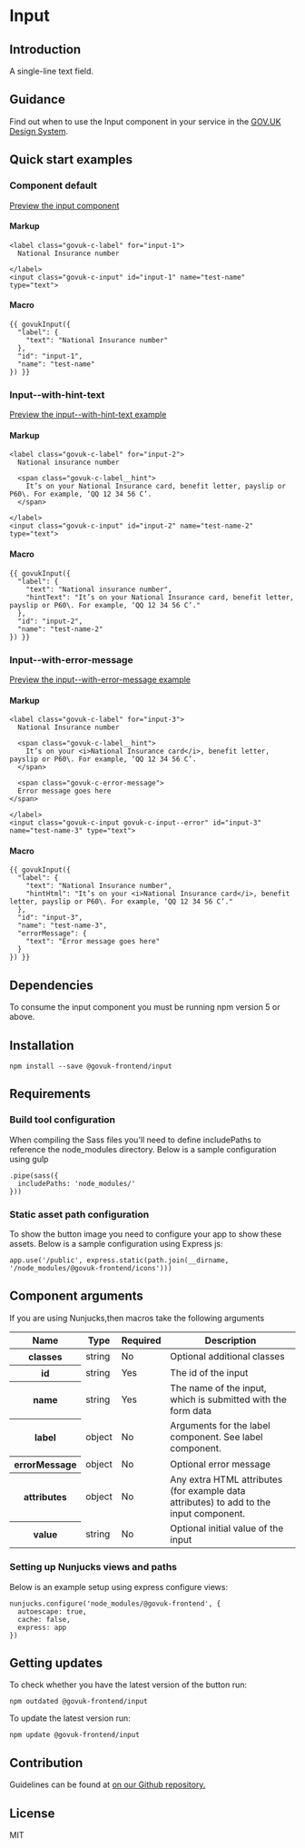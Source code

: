 # Input

## Introduction

A single-line text field.

## Guidance

Find out when to use the Input component in your service in the [GOV.UK Design System](https://govuk-design-system-production.cloudapps.digital/components/text-input).

## Quick start examples

### Component default

[Preview the input component](http://govuk-frontend-review.herokuapp.com/components/input/preview)

#### Markup

    <label class="govuk-c-label" for="input-1">
      National Insurance number

    </label>
    <input class="govuk-c-input" id="input-1" name="test-name" type="text">

#### Macro

    {{ govukInput({
      "label": {
        "text": "National Insurance number"
      },
      "id": "input-1",
      "name": "test-name"
    }) }}

### Input--with-hint-text

[Preview the input--with-hint-text example](http://govuk-frontend-review.herokuapp.com/components/input/with-hint-text/preview)

#### Markup

    <label class="govuk-c-label" for="input-2">
      National insurance number

      <span class="govuk-c-label__hint">
        It’s on your National Insurance card, benefit letter, payslip or P60\. For example, ‘QQ 12 34 56 C’.
      </span>

    </label>
    <input class="govuk-c-input" id="input-2" name="test-name-2" type="text">

#### Macro

    {{ govukInput({
      "label": {
        "text": "National insurance number",
        "hintText": "It’s on your National Insurance card, benefit letter, payslip or P60\. For example, ‘QQ 12 34 56 C’."
      },
      "id": "input-2",
      "name": "test-name-2"
    }) }}

### Input--with-error-message

[Preview the input--with-error-message example](http://govuk-frontend-review.herokuapp.com/components/input/with-error-message/preview)

#### Markup

    <label class="govuk-c-label" for="input-3">
      National Insurance number

      <span class="govuk-c-label__hint">
        It’s on your <i>National Insurance card</i>, benefit letter, payslip or P60\. For example, ‘QQ 12 34 56 C’.
      </span>

      <span class="govuk-c-error-message">
      Error message goes here
    </span>

    </label>
    <input class="govuk-c-input govuk-c-input--error" id="input-3" name="test-name-3" type="text">

#### Macro

    {{ govukInput({
      "label": {
        "text": "National Insurance number",
        "hintHtml": "It’s on your <i>National Insurance card</i>, benefit letter, payslip or P60\. For example, ‘QQ 12 34 56 C’."
      },
      "id": "input-3",
      "name": "test-name-3",
      "errorMessage": {
        "text": "Error message goes here"
      }
    }) }}

## Dependencies

To consume the input component you must be running npm version 5 or above.

## Installation

    npm install --save @govuk-frontend/input

## Requirements

### Build tool configuration

When compiling the Sass files you'll need to define includePaths to reference the node_modules directory. Below is a sample configuration using gulp

    .pipe(sass({
      includePaths: 'node_modules/'
    }))

### Static asset path configuration

To show the button image you need to configure your app to show these assets. Below is a sample configuration using Express js:

    app.use('/public', express.static(path.join(__dirname, '/node_modules/@govuk-frontend/icons')))

## Component arguments

If you are using Nunjucks,then macros take the following arguments

<table class="govuk-c-table">

<thead class="govuk-c-table__head">

<tr class="govuk-c-table__row">

<th class="govuk-c-table__header" scope="col">Name</th>

<th class="govuk-c-table__header" scope="col">Type</th>

<th class="govuk-c-table__header" scope="col">Required</th>

<th class="govuk-c-table__header" scope="col">Description</th>

</tr>

</thead>

<tbody class="govuk-c-table__body">

<tr class="govuk-c-table__row">

<th class="govuk-c-table__header" scope="row">classes</th>

<td class="govuk-c-table__cell ">string</td>

<td class="govuk-c-table__cell ">No</td>

<td class="govuk-c-table__cell ">Optional additional classes</td>

</tr>

<tr class="govuk-c-table__row">

<th class="govuk-c-table__header" scope="row">id</th>

<td class="govuk-c-table__cell ">string</td>

<td class="govuk-c-table__cell ">Yes</td>

<td class="govuk-c-table__cell ">The id of the input</td>

</tr>

<tr class="govuk-c-table__row">

<th class="govuk-c-table__header" scope="row">name</th>

<td class="govuk-c-table__cell ">string</td>

<td class="govuk-c-table__cell ">Yes</td>

<td class="govuk-c-table__cell ">The name of the input, which is submitted with the form data</td>

</tr>

<tr class="govuk-c-table__row">

<th class="govuk-c-table__header" scope="row">label</th>

<td class="govuk-c-table__cell ">object</td>

<td class="govuk-c-table__cell ">No</td>

<td class="govuk-c-table__cell ">Arguments for the label component. See label component.</td>

</tr>

<tr class="govuk-c-table__row">

<th class="govuk-c-table__header" scope="row">errorMessage</th>

<td class="govuk-c-table__cell ">object</td>

<td class="govuk-c-table__cell ">No</td>

<td class="govuk-c-table__cell ">Optional error message</td>

</tr>

<tr class="govuk-c-table__row">

<th class="govuk-c-table__header" scope="row">attributes</th>

<td class="govuk-c-table__cell ">object</td>

<td class="govuk-c-table__cell ">No</td>

<td class="govuk-c-table__cell ">Any extra HTML attributes (for example data attributes) to add to the input component.</td>

</tr>

<tr class="govuk-c-table__row">

<th class="govuk-c-table__header" scope="row">value</th>

<td class="govuk-c-table__cell ">string</td>

<td class="govuk-c-table__cell ">No</td>

<td class="govuk-c-table__cell ">Optional initial value of the input</td>

</tr>

</tbody>

</table>

### Setting up Nunjucks views and paths

Below is an example setup using express configure views:

    nunjucks.configure('node_modules/@govuk-frontend', {
      autoescape: true,
      cache: false,
      express: app
    })

## Getting updates

To check whether you have the latest version of the button run:

    npm outdated @govuk-frontend/input

To update the latest version run:

    npm update @govuk-frontend/input

## Contribution

Guidelines can be found at [on our Github repository.](https://github.com/alphagov/govuk-frontend/blob/master/CONTRIBUTING.md "link to contributing guidelines on our github repository")

## License

MIT